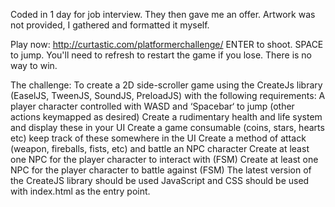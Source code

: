 Coded in 1 day for job interview. They then gave me an offer. Artwork was not provided, I gathered and formatted it myself.

Play now: http://curtastic.com/platformerchallenge/
ENTER to shoot.
SPACE to jump.
You'll need to refresh to restart the game if you lose. There is no way to win.

The challenge:
To create a 2D side-scroller game using the CreateJs library (EaselJS, TweenJS, SoundJS, PreloadJS) with the following requirements: 
A player character controlled with WASD and ‘Spacebar‘ to jump (other actions keymapped as desired) 
Create a rudimentary health and life system and display these in your UI
Create a game consumable (coins, stars, hearts etc) keep track of these somewhere in the UI
Create a method of attack (weapon, fireballs, fists, etc) and battle an NPC character
Create at least one NPC for the player character to interact with (FSM)
Create at least one NPC for the player character to battle against (FSM)
The latest version of the CreateJS library should be used 
JavaScript and CSS should be used with index.html as the entry point.

